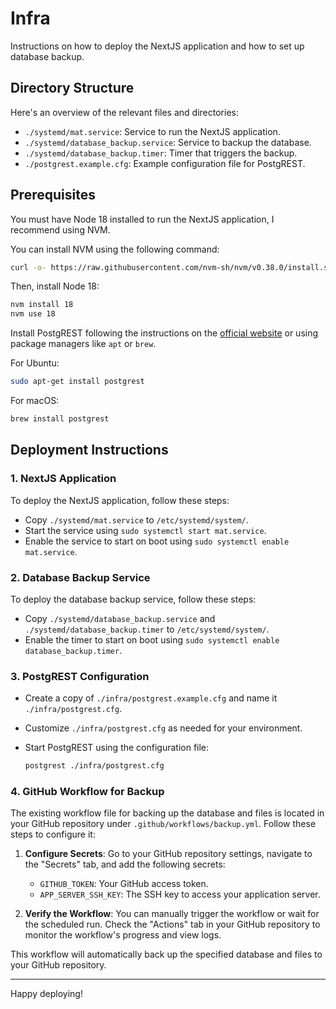 # Infra

Instructions on how to deploy the NextJS application and how to set up database backup.

## Directory Structure

Here's an overview of the relevant files and directories:

- `./systemd/mat.service`: Service to run the NextJS application.
- `./systemd/database_backup.service`: Service to backup the database.
- `./systemd/database_backup.timer`: Timer that triggers the backup.
- `./postgrest.example.cfg`: Example configuration file for PostgREST.

## Prerequisites

You must have Node 18 installed to run the NextJS application, I recommend using NVM.

You can install NVM using the following command:

```bash
curl -o- https://raw.githubusercontent.com/nvm-sh/nvm/v0.38.0/install.sh | bash
```

Then, install Node 18:

```bash
nvm install 18
nvm use 18
```

Install PostgREST following the instructions on the [official website](https://postgrest.org/en/latest/install.html) or using package managers like `apt` or `brew`.

For Ubuntu:

```bash
sudo apt-get install postgrest
```

For macOS:

```bash
brew install postgrest
```

## Deployment Instructions

### 1. NextJS Application

To deploy the NextJS application, follow these steps:

- Copy `./systemd/mat.service` to `/etc/systemd/system/`.
- Start the service using `sudo systemctl start mat.service`.
- Enable the service to start on boot using `sudo systemctl enable mat.service`.

### 2. Database Backup Service

To deploy the database backup service, follow these steps:

- Copy `./systemd/database_backup.service` and `./systemd/database_backup.timer` to `/etc/systemd/system/`.
- Enable the timer to start on boot using `sudo systemctl enable database_backup.timer`.

### 3. PostgREST Configuration

- Create a copy of `./infra/postgrest.example.cfg` and name it `./infra/postgrest.cfg`.
- Customize `./infra/postgrest.cfg` as needed for your environment.
- Start PostgREST using the configuration file:

  ```bash
  postgrest ./infra/postgrest.cfg
  ```

### 4. GitHub Workflow for Backup

The existing workflow file for backing up the database and files is located in your GitHub repository under `.github/workflows/backup.yml`. Follow these steps to configure it:

1. **Configure Secrets**: Go to your GitHub repository settings, navigate to the "Secrets" tab, and add the following secrets:

   - `GITHUB_TOKEN`: Your GitHub access token.
   - `APP_SERVER_SSH_KEY`: The SSH key to access your application server.

2. **Verify the Workflow**: You can manually trigger the workflow or wait for the scheduled run. Check the "Actions" tab in your GitHub repository to monitor the workflow's progress and view logs.

This workflow will automatically back up the specified database and files to your GitHub repository.

---

Happy deploying!
